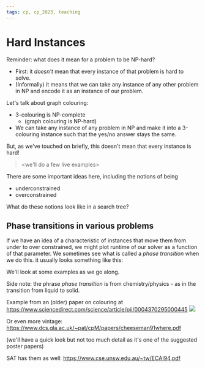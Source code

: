 ```yaml
---
tags: cp, cp_2023, teaching
---
```


# Hard Instances

Reminder: what does it mean for a problem to be NP-hard?

- First: it *doesn't* mean that every instance of that problem is hard to solve.  
- (Informally) it means that we can take any instance of any other problem in NP and encode it as an instance of our problem.

Let's talk about graph colouring:
- 3-colouring is NP-complete
    - (graph colouring is NP-hard)
- We can take any instance of any problem in NP and make it into a 3-colouring instance such that the yes/no answer stays the same.  

But, as we've touched on briefly, this doesn't mean that every instance is hard!

> <we'll do a few live examples>

There are some important ideas here, including the notions of being 
- underconstrained
- overconstrained

What do these notions look like in a search tree?


> <live examples>


## Phase transitions in various problems
    
If we have an idea of a characteristic of instances that move them from under to over constrained, we might plot runtime of our solver as a function of that parameter.  We sometimes see what is called a *phase transition* when we do this.  it usually looks something like this:
    
> <insert image>
    
We'll look at some examples as we go along.  
    
Side note: the phrase *phase transition* is from chemistry/physics - as in the transition from liquid to solid.
    
Example from an (older) paper on colouring at https://www.sciencedirect.com/science/article/pii/0004370295000445
    ![](https://i.imgur.com/rishTgw.png)

Or even more vintage:
    https://www.dcs.gla.ac.uk/~pat/cpM/papers/cheeseman91where.pdf
    
    
(we'll have a quick look but not too much detail as it's one of the suggested poster papers)
    
SAT has them as well:
https://www.cse.unsw.edu.au/~tw/ECAI94.pdf
    

